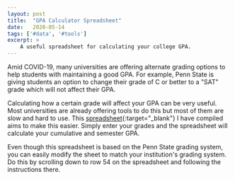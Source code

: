 ```yaml
---
layout: post
title:  "GPA Calculator Spreadsheet"
date:   2020-05-14
tags: ['#data', '#tools']
excerpt: > 
    A useful spreadsheet for calculating your college GPA.
---
```


Amid COVID-19, many universities are offering alternate grading options to help students with maintaining a good GPA. For example, Penn State is giving students an option to change their grade of C or better to a "SAT" grade which will not affect their GPA.

Calculating how a certain grade will affect your GPA can be very useful. Most universities are already offering tools to do this but most of them are slow and hard to use. This [spreadsheet](https://docs.google.com/spreadsheets/u/1/d/1OqaatnKZ-zUgWHQqZqTMPoClL_gPgD0FBOpygNYVCmk/copy){:target="_blank"} <i class="fa fa-external-link" aria-hidden="true"></i> I have compiled aims to make this easier. Simply enter your grades and the spreadsheet will calculate your cumulative and semester GPA.

Even though this spreadsheet is based on the Penn State grading system, you can easily modify the sheet to match your institution's grading system. Do this by scrolling down to row 54 on the spreadsheet and following the instructions there.
